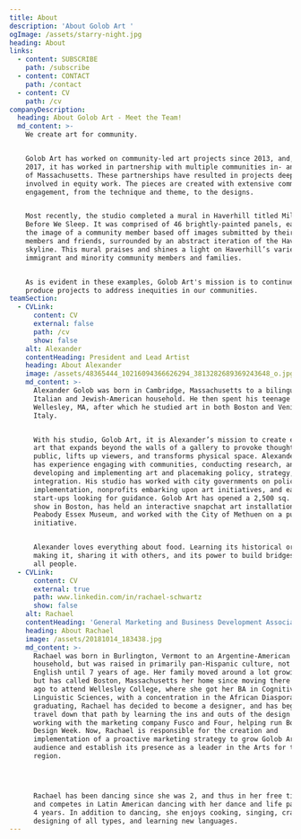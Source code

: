 ```yaml
---
title: About
description: 'About Golob Art '
ogImage: /assets/starry-night.jpg
heading: About
links:
  - content: SUBSCRIBE
    path: /subscribe
  - content: CONTACT
    path: /contact
  - content: CV
    path: /cv
companyDescription:
  heading: About Golob Art - Meet the Team!
  md_content: >-
    We create art for community. 


    Golob Art has worked on community-led art projects since 2013, and, since
    2017, it has worked in partnership with multiple communities in- and outside
    of Massachusetts. These partnerships have resulted in projects deeply
    involved in equity work. The pieces are created with extensive community
    engagement, from the technique and theme, to the designs. 


    Most recently, the studio completed a mural in Haverhill titled Miles to Go
    Before We Sleep. It was comprised of 46 brightly-painted panels, each with
    the image of a community member based off images submitted by their family
    members and friends, surrounded by an abstract iteration of the Haverhill
    skyline. This mural praises and shines a light on Haverhill’s varied
    immigrant and minority community members and families.  


    As is evident in these examples, Golob Art's mission is to continue to
    produce projects to address inequities in our communities.
teamSection:
  - CVLink:
      content: CV
      external: false
      path: /cv
      show: false
    alt: Alexander
    contentHeading: President and Lead Artist
    heading: About Alexander
    image: /assets/48365444_10216094366626294_3813282689369243648_o.jpg
    md_content: >-
      Alexander Golob was born in Cambridge, Massachusetts to a bilingual,
      Italian and Jewish-American household. He then spent his teenage years in
      Wellesley, MA, after which he studied art in both Boston and Venice,
      Italy. 


      With his studio, Golob Art, it is Alexander’s mission to create engaging
      art that expands beyond the walls of a gallery to provoke thought in the
      public, lifts up viewers, and transforms physical space. Alexander Golob
      has experience engaging with communities, conducting research, and
      developing and implementing art and placemaking policy, strategy, and
      integration. His studio has worked with city governments on policy and
      implementation, nonprofits embarking upon art initiatives, and early-stage
      start-ups looking for guidance. Golob Art has opened a 2,500 sq. ft art
      show in Boston, has held an interactive snapchat art installation at the
      Peabody Essex Museum, and worked with the City of Methuen on a public art
      initiative.


      Alexander loves everything about food. Learning its historical origins,
      making it, sharing it with others, and its power to build bridges among
      all people.
  - CVLink:
      content: CV
      external: true
      path: www.linkedin.com/in/rachael-schwartz
      show: false
    alt: Rachael
    contentHeading: 'General Marketing and Business Development Associate '
    heading: About Rachael
    image: /assets/20181014_183438.jpg
    md_content: >-
      Rachael was born in Burlington, Vermont to an Argentine-American
      household, but was raised in primarily pan-Hispanic culture, not learning
      English until 7 years of age. Her family moved around a lot growing up,
      but has called Boston, Massachusetts her home since moving there 5 years
      ago to attend Wellesley College, where she got her BA in Cognitive and
      Linguistic Sciences, with a concentration in the African Diaspora. Since
      graduating, Rachael has decided to become a designer, and has begun to
      travel down that path by learning the ins and outs of the design market,
      working with the marketing company Fusco and Four, helping run Boston
      Design Week. Now, Rachael is responsible for the creation and
      implementation of a proactive marketing strategy to grow Golob Art’s
      audience and establish its presence as a leader in the Arts for the
      region. 




      Rachael has been dancing since she was 2, and thus in her free time trains
      and competes in Latin American dancing with her dance and life partner of
      4 years. In addition to dancing, she enjoys cooking, singing, crafting and
      designing of all types, and learning new languages.
---
```


